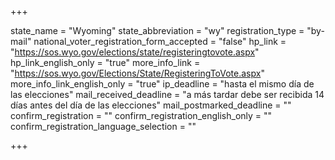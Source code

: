 +++

state_name = "Wyoming"
state_abbreviation = "wy"
registration_type = "by-mail"
national_voter_registration_form_accepted = "false"
hp_link = "https://sos.wyo.gov/elections/state/registeringtovote.aspx"
hp_link_english_only = "true"
more_info_link = "https://sos.wyo.gov/Elections/State/RegisteringToVote.aspx"
more_info_link_english_only = "true"
ip_deadline = "hasta el mismo día de las elecciones"
mail_received_deadline = "a más tardar debe ser recibida 14 días antes del día de las elecciones"
mail_postmarked_deadline = ""
confirm_registration = ""
confirm_registration_english_only = ""
confirm_registration_language_selection = ""

+++